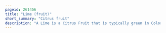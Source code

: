 ```yaml
---
pageid: 261456
title: "Lime (fruit)"
short_summary: "Citrus fruit"
description: "A Lime is a Citrus Fruit that is typically green in Color 36 Centimetres in Diameter and contains acidic Juice Vesicles."
---
```

